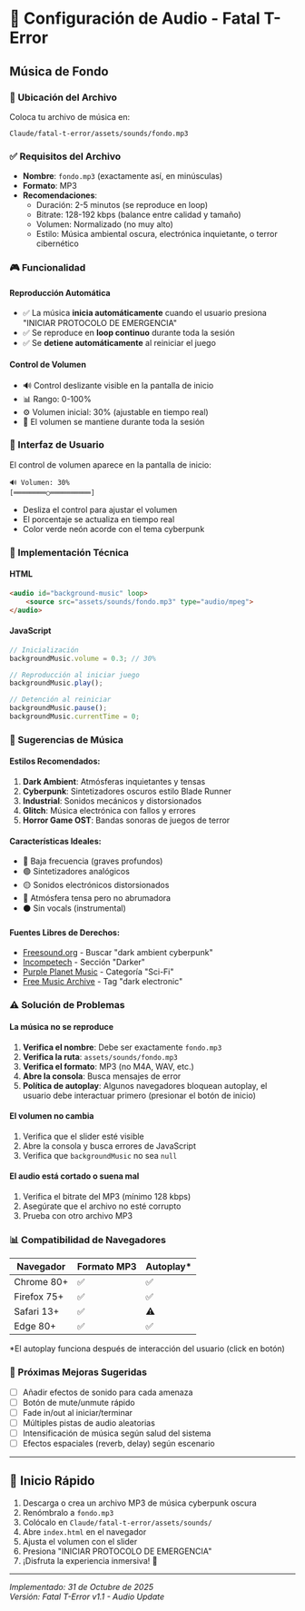 # 🎵 Configuración de Audio - Fatal T-Error

## Música de Fondo

### 📁 Ubicación del Archivo
Coloca tu archivo de música en:
```
Claude/fatal-t-error/assets/sounds/fondo.mp3
```

### ✅ Requisitos del Archivo
- **Nombre**: `fondo.mp3` (exactamente así, en minúsculas)
- **Formato**: MP3
- **Recomendaciones**:
  - Duración: 2-5 minutos (se reproduce en loop)
  - Bitrate: 128-192 kbps (balance entre calidad y tamaño)
  - Volumen: Normalizado (no muy alto)
  - Estilo: Música ambiental oscura, electrónica inquietante, o terror cibernético

### 🎮 Funcionalidad

#### Reproducción Automática
- ✅ La música **inicia automáticamente** cuando el usuario presiona "INICIAR PROTOCOLO DE EMERGENCIA"
- ✅ Se reproduce en **loop continuo** durante toda la sesión
- ✅ Se **detiene automáticamente** al reiniciar el juego

#### Control de Volumen
- 🔊 Control deslizante visible en la pantalla de inicio
- 📊 Rango: 0-100%
- ⚙️ Volumen inicial: 30% (ajustable en tiempo real)
- 💾 El volumen se mantiene durante toda la sesión

### 🎨 Interfaz de Usuario

El control de volumen aparece en la pantalla de inicio:
```
🔊 Volumen: 30%
[════════○══════════]
```

- Desliza el control para ajustar el volumen
- El porcentaje se actualiza en tiempo real
- Color verde neón acorde con el tema cyberpunk

### 🔧 Implementación Técnica

#### HTML
```html
<audio id="background-music" loop>
    <source src="assets/sounds/fondo.mp3" type="audio/mpeg">
</audio>
```

#### JavaScript
```javascript
// Inicialización
backgroundMusic.volume = 0.3; // 30%

// Reproducción al iniciar juego
backgroundMusic.play();

// Detención al reiniciar
backgroundMusic.pause();
backgroundMusic.currentTime = 0;
```

### 🎵 Sugerencias de Música

#### Estilos Recomendados:
1. **Dark Ambient**: Atmósferas inquietantes y tensas
2. **Cyberpunk**: Sintetizadores oscuros estilo Blade Runner
3. **Industrial**: Sonidos mecánicos y distorsionados
4. **Glitch**: Música electrónica con fallos y errores
5. **Horror Game OST**: Bandas sonoras de juegos de terror

#### Características Ideales:
- 🔴 Baja frecuencia (graves profundos)
- 🟢 Sintetizadores analógicos
- 🟡 Sonidos electrónicos distorsionados
- 🔵 Atmósfera tensa pero no abrumadora
- ⚫ Sin vocals (instrumental)

#### Fuentes Libres de Derechos:
- [Freesound.org](https://freesound.org) - Buscar "dark ambient cyberpunk"
- [Incompetech](https://incompetech.com) - Sección "Darker"
- [Purple Planet Music](https://www.purple-planet.com) - Categoría "Sci-Fi"
- [Free Music Archive](https://freemusicarchive.org) - Tag "dark electronic"

### ⚠️ Solución de Problemas

#### La música no se reproduce
1. **Verifica el nombre**: Debe ser exactamente `fondo.mp3`
2. **Verifica la ruta**: `assets/sounds/fondo.mp3`
3. **Verifica el formato**: MP3 (no M4A, WAV, etc.)
4. **Abre la consola**: Busca mensajes de error
5. **Política de autoplay**: Algunos navegadores bloquean autoplay, el usuario debe interactuar primero (presionar el botón de inicio)

#### El volumen no cambia
1. Verifica que el slider esté visible
2. Abre la consola y busca errores de JavaScript
3. Verifica que `backgroundMusic` no sea `null`

#### El audio está cortado o suena mal
1. Verifica el bitrate del MP3 (mínimo 128 kbps)
2. Asegúrate que el archivo no esté corrupto
3. Prueba con otro archivo MP3

### 📊 Compatibilidad de Navegadores

| Navegador | Formato MP3 | Autoplay* |
|-----------|-------------|-----------|
| Chrome 80+ | ✅ | ✅ |
| Firefox 75+ | ✅ | ✅ |
| Safari 13+ | ✅ | ⚠️ |
| Edge 80+ | ✅ | ✅ |

*El autoplay funciona después de interacción del usuario (click en botón)

### 🎯 Próximas Mejoras Sugeridas

- [ ] Añadir efectos de sonido para cada amenaza
- [ ] Botón de mute/unmute rápido
- [ ] Fade in/out al iniciar/terminar
- [ ] Múltiples pistas de audio aleatorias
- [ ] Intensificación de música según salud del sistema
- [ ] Efectos espaciales (reverb, delay) según escenario

---

## 🚀 Inicio Rápido

1. Descarga o crea un archivo MP3 de música cyberpunk oscura
2. Renómbralo a `fondo.mp3`
3. Colócalo en `Claude/fatal-t-error/assets/sounds/`
4. Abre `index.html` en el navegador
5. Ajusta el volumen con el slider
6. Presiona "INICIAR PROTOCOLO DE EMERGENCIA"
7. ¡Disfruta la experiencia inmersiva! 🎃

---

*Implementado: 31 de Octubre de 2025*  
*Versión: Fatal T-Error v1.1 - Audio Update*
